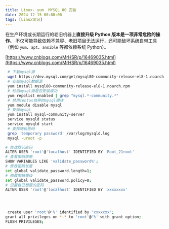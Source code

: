 ```yaml
---
title: Linux- yum  MYSQL 80 安装
date: 2024-12-15 00:00:00
tags: [Linux笔记]
---
```

 在生产环境或长期运行的老旧机器上**直接升级 Python 版本是一项非常危险的操作**。
不仅可能导致依赖不兼容、老旧项目无法运行，还可能破坏系统自带工具（例如 `yum`、`apt`、`ansible` 等都依赖系统 Python）。

[https://www.cnblogs.com/MrHSR/p/16469035.html](https://www.cnblogs.com/MrHSR/p/16469035.html)

```bash
 # 下载mysql源
 wget https://dev.mysql.com/get/mysql80-community-release-el8-1.noarch.rpm
 # 安装mysql数据源
 yum install mysql80-community-release-el8-1.noarch.rpm
 # 检测mysql源是否安装成功
 yum repolist enabled | grep "mysql.*-community.*"
 # 禁用centos自带的mysql模块
 yum module disable mysql
 # 安装mysql
 yum install mysql-community-server
 service mysqld status
 service mysqld start
 # 查找随机密码
 grep 'temporary password' /var/log/mysqld.log
 mysql -uroot -p

# 修改默认密码
ALTER USER 'root'@'localhost' IDENTIFIED BY 'Root_21root'
# 查看密码策略
SHOW VARIABLES LIKE 'validate_password%';
# 修改密码长度
set global validate_password.length=1;
# 修改密码等级
set global validate_password.policy=0;
# 设置自己想要的密码
ALTER USER 'root'@'localhost' IDENTIFIED BY 'xxxxxxxx'




 create user 'root'@'%' identified by 'xxxxxxx';
grant all privileges on *.* to 'root'@'%' with grant option;
FLUSH PRIVILEGES;
```

